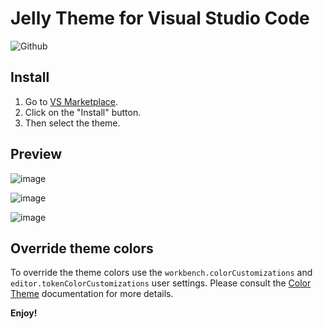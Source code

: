 # Jelly Theme for Visual Studio Code

![Github](https://github.com/Manojlovic1998/vscode-jelly-theme/assets/58613838/d5255507-bd40-4e02-b816-bf018ca0c542)


## Install

1. Go to [VS Marketplace](https://marketplace.visualstudio.com/items?itemName=NemanjaManojlovic.jelly).
2. Click on the "Install" button.
3. Then select the theme.

## Preview

![image](https://github.com/Manojlovic1998/vscode-jelly-theme/assets/58613838/718482f8-0ccc-42fb-895c-08164c1e3d86)

![image](https://github.com/Manojlovic1998/vscode-jelly-theme/assets/58613838/4ca0b65c-78df-4df3-8293-3018e46faafb)

![image](https://github.com/Manojlovic1998/vscode-jelly-theme/assets/58613838/5eb6d006-25e0-4e0a-ba32-519dda081221)

## Override theme colors

To override the theme colors use the `workbench.colorCustomizations` and `editor.tokenColorCustomizations` user settings. Please consult the [Color Theme](https://code.visualstudio.com/docs/getstarted/theme-color-reference) documentation for more details.

**Enjoy!**
